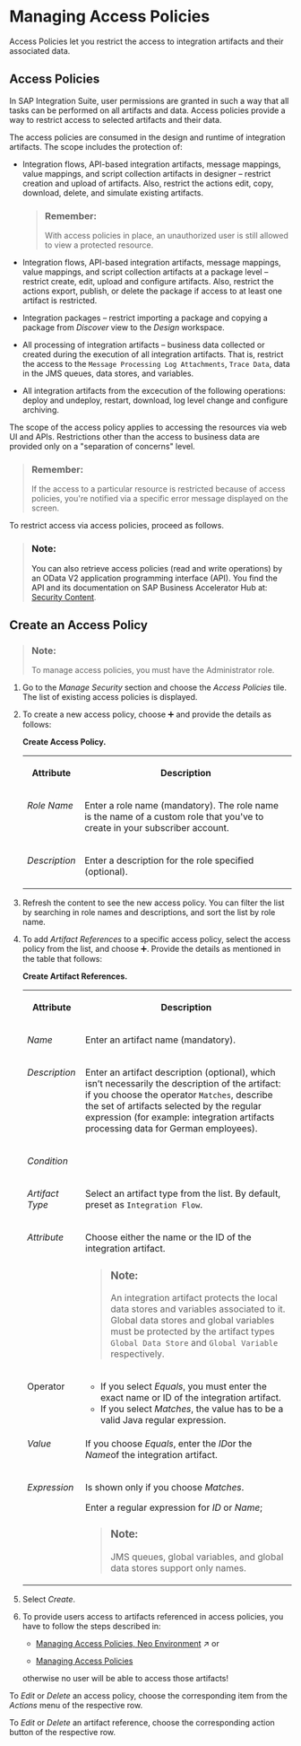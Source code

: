 <!-- loio318d107538644d1483c49eb97542b8da -->

<link rel="stylesheet" type="text/css" href="../css/sap-icons.css"/>

# Managing Access Policies

Access Policies let you restrict the access to integration artifacts and their associated data.



<a name="loio318d107538644d1483c49eb97542b8da__section_f4d_sqx_4pb"/>

## Access Policies

In SAP Integration Suite, user permissions are granted in such a way that all tasks can be performed on all artifacts and data. Access policies provide a way to restrict access to selected artifacts and their data.

The access policies are consumed in the design and runtime of integration artifacts. The scope includes the protection of:

-   Integration flows, API-based integration artifacts, message mappings, value mappings, and script collection artifacts in designer – restrict creation and upload of artifacts. Also, restrict the actions edit, copy, download, delete, and simulate existing artifacts.

    > ### Remember:  
    > With access policies in place, an unauthorized user is still allowed to view a protected resource.

-   Integration flows, API-based integration artifacts, message mappings, value mappings, and script collection artifacts at a package level – restrict create, edit, upload and configure artifacts. Also, restrict the actions export, publish, or delete the package if access to at least one artifact is restricted.

-   Integration packages – restrict importing a package and copying a package from *Discover* view to the *Design* workspace.

-   All processing of integration artifacts – business data collected or created during the execution of all integration artifacts. That is, restrict the access to the `Message Processing Log Attachments`, `Trace Data`, data in the JMS queues, data stores, and variables.

-   All integration artifacts from the excecution of the following operations: deploy and undeploy, restart, download, log level change and configure archiving.

The scope of the access policy applies to accessing the resources via web UI and APIs. Restrictions other than the access to business data are provided only on a "separation of concerns" level.

> ### Remember:  
> If the access to a particular resource is restricted because of access policies, you're notified via a specific error message displayed on the screen.

To restrict access via access policies, proceed as follows.



> ### Note:  
> You can also retrieve access policies \(read and write operations\) by an OData V2 application programming interface \(API\). You find the API and its documentation on SAP Business Accelerator Hub at: [Security Content](http://help.sap.com/disclaimer?site=https%3A%2F%2Fapi.sap.com%2Fapi%2FSecurityContent%2Fresource).



<a name="loio318d107538644d1483c49eb97542b8da__section_wr5_5b2_v4b"/>

## Create an Access Policy

> ### Note:  
> To manage access policies, you must have the Administrator role.

1.  Go to the *Manage Security* section and choose the *Access Policies* tile. The list of existing access policies is displayed.

2.  To create a new access policy, choose :heavy_plus_sign: and provide the details as follows:

    **Create Access Policy.**


    <table>
    <tr>
    <th valign="top">

    Attribute


    
    </th>
    <th valign="top">

    Description


    
    </th>
    </tr>
    <tr>
    <td valign="top">
    
    *Role Name*


    
    </td>
    <td valign="top">
    
    Enter a role name \(mandatory\). The role name is the name of a custom role that you've to create in your subscriber account.


    
    </td>
    </tr>
    <tr>
    <td valign="top">
    
    *Description*


    
    </td>
    <td valign="top">
    
    Enter a description for the role specified \(optional\).


    
    </td>
    </tr>
    </table>
    
3.  Refresh the content to see the new access policy. You can filter the list by searching in role names and descriptions, and sort the list by role name.

4.  To add *Artifact References* to a specific access policy, select the access policy from the list, and choose :heavy_plus_sign:. Provide the details as mentioned in the table that follows:

    **Create Artifact References.**


    <table>
    <tr>
    <th valign="top">

    Attribute


    
    </th>
    <th valign="top">

    Description


    
    </th>
    </tr>
    <tr>
    <td valign="top">
    
    *Name*


    
    </td>
    <td valign="top">
    
    Enter an artifact name \(mandatory\).


    
    </td>
    </tr>
    <tr>
    <td valign="top">
    
    *Description*


    
    </td>
    <td valign="top">
    
    Enter an artifact description \(optional\), which isn’t necessarily the description of the artifact: if you choose the operator `Matches`, describe the set of artifacts selected by the regular expression \(for example: integration artifacts processing data for German employees\).


    
    </td>
    </tr>
    <tr>
    <td valign="top" colspan="2">
    
    *Condition*


    
    </td>
    </tr>
    <tr>
    <td valign="top">
    
    *Artifact Type*


    
    </td>
    <td valign="top">
    
    Select an artifact type from the list. By default, preset as `Integration Flow`.


    
    </td>
    </tr>
    <tr>
    <td valign="top">
    
    *Attribute* 


    
    </td>
    <td valign="top">
    
    Choose either the name or the ID of the integration artifact.

    > ### Note:  
    > An integration artifact protects the local data stores and variables associated to it. Global data stores and global variables must be protected by the artifact types `Global Data Store` and `Global Variable` respectively.


    
    </td>
    </tr>
    <tr>
    <td valign="top">
    
    Operator


    
    </td>
    <td valign="top">
    
    -   If you select *Equals*, you must enter the exact name or ID of the integration artifact.
    -   If you select *Matches*, the value has to be a valid Java regular expression.



    
    </td>
    </tr>
    <tr>
    <td valign="top">
    
    *Value*


    
    </td>
    <td valign="top">
    
    If you choose *Equals*, enter the *ID*or the *Name*of the integration artifact.


    
    </td>
    </tr>
    <tr>
    <td valign="top">
    
    *Expression*


    
    </td>
    <td valign="top">
    
    Is shown only if you choose *Matches*.

    Enter a regular expression for *ID* or *Name*;

    > ### Note:  
    > JMS queues, global variables, and global data stores support only names.


    
    </td>
    </tr>
    </table>
    
5.  Select *Create*.

6.  To provide users access to artifacts referenced in access policies, you have to follow the steps described in:

    -   [Managing Access Policies, Neo Environment](https://help.sap.com/viewer/368c481cd6954bdfa5d0435479fd4eaf/Cloud/en-US/18f06d4c8c5244d8927c0e2c5dc1c706.html "Specifics for Access Policies in the Neo Environment.") :arrow_upper_right: or

    -   [Managing Access Policies](managing-access-policies-7db3c87.md)


    otherwise no user will be able to access those artifacts!


To *Edit* or *Delete* an access policy, choose the corresponding item from the *Actions* menu of the respective row.

To *Edit* or *Delete* an artifact reference, choose the corresponding action button of the respective row.

